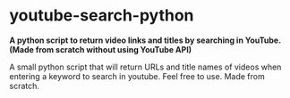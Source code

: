 # youtube-search-python

**A python script to return video links and titles by searching in YouTube. (Made from scratch without using YouTube API)**

A small python script that will return URLs and title names of videos when entering a keyword to search in youtube.
Feel free to use. 
Made from scratch.

